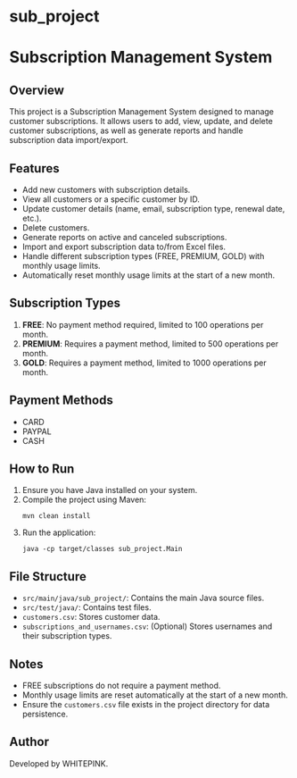 # sub_project
# Subscription Management System

## Overview
This project is a Subscription Management System designed to manage customer subscriptions. It allows users to add, view, update, and delete customer subscriptions, as well as generate reports and handle subscription data import/export.

## Features
- Add new customers with subscription details.
- View all customers or a specific customer by ID.
- Update customer details (name, email, subscription type, renewal date, etc.).
- Delete customers.
- Generate reports on active and canceled subscriptions.
- Import and export subscription data to/from Excel files.
- Handle different subscription types (FREE, PREMIUM, GOLD) with monthly usage limits.
- Automatically reset monthly usage limits at the start of a new month.

## Subscription Types
1. **FREE**: No payment method required, limited to 100 operations per month.
2. **PREMIUM**: Requires a payment method, limited to 500 operations per month.
3. **GOLD**: Requires a payment method, limited to 1000 operations per month.

## Payment Methods
- CARD
- PAYPAL
- CASH

## How to Run
1. Ensure you have Java installed on your system.
2. Compile the project using Maven:
   ```
   mvn clean install
   ```
3. Run the application:
   ```
   java -cp target/classes sub_project.Main
   ```

## File Structure
- `src/main/java/sub_project/`: Contains the main Java source files.
- `src/test/java/`: Contains test files.
- `customers.csv`: Stores customer data.
- `subscriptions_and_usernames.csv`: (Optional) Stores usernames and their subscription types.

## Notes
- FREE subscriptions do not require a payment method.
- Monthly usage limits are reset automatically at the start of a new month.
- Ensure the `customers.csv` file exists in the project directory for data persistence.

## Author
Developed by WHITEPINK.

